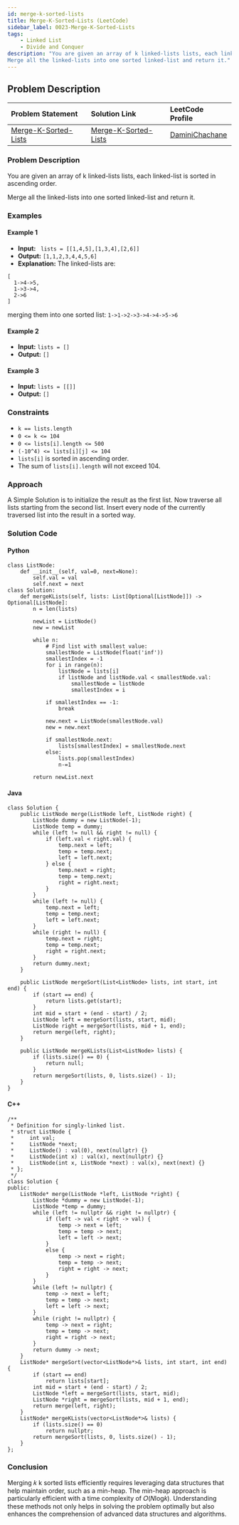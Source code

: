```yaml
---
id: merge-k-sorted-lists
title: Merge-K-Sorted-Lists (LeetCode)
sidebar_label: 0023-Merge-K-Sorted-Lists
tags:
    - Linked List
    - Divide and Conquer
description: "You are given an array of k linked-lists lists, each linked-list is sorted in ascending order.
Merge all the linked-lists into one sorted linked-list and return it."
---
```


## Problem Description

| Problem Statement                                                                                           | Solution Link                                                                                                                               | LeetCode Profile                                   |
| :----------------------------------------------------------------------------------------------------------- | :------------------------------------------------------------------------------------------------------------------------------------------ | :------------------------------------------------- |
| [Merge-K-Sorted-Lists](https://leetcode.com/problems/merge-k-sorted-lists/description/)                                         | [Merge-K-Sorted-Lists](https://leetcode.com/problems/merge-k-sorted-lists/description/) | [DaminiChachane](https://leetcode.com/u/divcxl15/) |

### Problem Description

You are given an array of k linked-lists lists, each linked-list is sorted in ascending order.

Merge all the linked-lists into one sorted linked-list and return it.


### Examples

#### Example 1

- **Input:** ` lists = [[1,4,5],[1,3,4],[2,6]]`
- **Output:** `[1,1,2,3,4,4,5,6]`
- **Explanation:** The linked-lists are:
```
[
  1->4->5,
  1->3->4,
  2->6
]
```
merging them into one sorted list:
`1->1->2->3->4->4->5->6`

#### Example 2

- **Input:** `lists = []`
- **Output:** `[]`

#### Example 3

- **Input:** `lists = [[]]`
- **Output:** `[]`

 

### Constraints

- `k == lists.length`
- `0 <= k <= 104`
- `0 <= lists[i].length <= 500`
- `(-10^4) <= lists[i][j] <= 104`
- `lists[i]` is sorted in ascending order.
- The sum of `lists[i].length` will not exceed 104.

### Approach

A Simple Solution is to initialize the result as the first list. Now traverse all lists starting from the second list. Insert every node of the currently traversed list into the result in a sorted way.  

### Solution Code

#### Python

```
class ListNode:
    def __init__(self, val=0, next=None):
        self.val = val
        self.next = next
class Solution:
    def mergeKLists(self, lists: List[Optional[ListNode]]) -> Optional[ListNode]:
        n = len(lists)

        newList = ListNode()
        new = newList

        while n:
            # Find list with smallest value:
            smallestNode = ListNode(float('inf'))
            smallestIndex = -1
            for i in range(n):
                listNode = lists[i]
                if listNode and listNode.val < smallestNode.val:
                    smallestNode = listNode
                    smallestIndex = i
            
            if smallestIndex == -1:
                break
            
            new.next = ListNode(smallestNode.val)
            new = new.next

            if smallestNode.next:
                lists[smallestIndex] = smallestNode.next
            else:
                lists.pop(smallestIndex)
                n-=1
                
        return newList.next

```

#### Java
```
class Solution {
    public ListNode merge(ListNode left, ListNode right) {
        ListNode dummy = new ListNode(-1);
        ListNode temp = dummy;
        while (left != null && right != null) {
            if (left.val < right.val) {
                temp.next = left;
                temp = temp.next;
                left = left.next;
            } else {
                temp.next = right;
                temp = temp.next;
                right = right.next;
            }
        }
        while (left != null) {
            temp.next = left;
            temp = temp.next;
            left = left.next;
        }
        while (right != null) {
            temp.next = right;
            temp = temp.next;
            right = right.next;
        }
        return dummy.next;
    }
    
    public ListNode mergeSort(List<ListNode> lists, int start, int end) {
        if (start == end) {
            return lists.get(start);
        }
        int mid = start + (end - start) / 2;
        ListNode left = mergeSort(lists, start, mid);
        ListNode right = mergeSort(lists, mid + 1, end);
        return merge(left, right);
    }
    
    public ListNode mergeKLists(List<ListNode> lists) {
        if (lists.size() == 0) {
            return null;
        }
        return mergeSort(lists, 0, lists.size() - 1);
    }
}
```

#### C++
```
/**
 * Definition for singly-linked list.
 * struct ListNode {
 *     int val;
 *     ListNode *next;
 *     ListNode() : val(0), next(nullptr) {}
 *     ListNode(int x) : val(x), next(nullptr) {}
 *     ListNode(int x, ListNode *next) : val(x), next(next) {}
 * };
 */
class Solution {
public:
    ListNode* merge(ListNode *left, ListNode *right) {
        ListNode *dummy = new ListNode(-1);
        ListNode *temp = dummy;
        while (left != nullptr && right != nullptr) {
            if (left -> val < right -> val) {
                temp -> next = left;
                temp = temp -> next;
                left = left -> next;
            }
            else {
                temp -> next = right;
                temp = temp -> next;
                right = right -> next;
            }
        }
        while (left != nullptr) {
            temp -> next = left;
            temp = temp -> next;
            left = left -> next;
        }
        while (right != nullptr) {
            temp -> next = right;
            temp = temp -> next;
            right = right -> next;
        }
        return dummy -> next;
    }
    ListNode* mergeSort(vector<ListNode*>& lists, int start, int end) {
        if (start == end) 
            return lists[start];
        int mid = start + (end - start) / 2;
        ListNode *left = mergeSort(lists, start, mid);
        ListNode *right = mergeSort(lists, mid + 1, end);
        return merge(left, right);
    }
    ListNode* mergeKLists(vector<ListNode*>& lists) {
        if (lists.size() == 0)
            return nullptr;
        return mergeSort(lists, 0, lists.size() - 1);
    }
};
```

### Conclusion
Merging 
𝑘
k sorted lists efficiently requires leveraging data structures that help maintain order, such as a min-heap. The min-heap approach is particularly efficient with a time complexity of 𝑂(𝑁log𝑘). Understanding these methods not only helps in solving the problem optimally but also enhances the comprehension of advanced data structures and algorithms.

